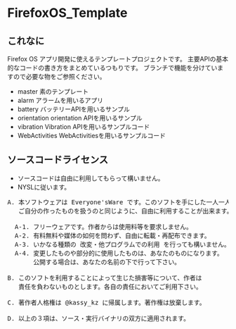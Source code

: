 FirefoxOS_Template
==================

## これなに

Firefox OS アプリ開発に使えるテンプレートプロジェクトです。
主要APIの基本的なコードの書き方をまとめているつもりです。
ブランチで機能を分けていますので必要な物をご参照ください。

* master 素のテンプレート
* alarm  アラームを用いるアプリ
* battery バッテリーAPIを用いるサンプル
* orientation orientation APIを用いるサンプル
* vibration Vibration APIを用いるサンプルコード
* WebActivities WebActivitiesを用いるサンプルコード


## ソースコードライセンス

* ソースコードは自由に利用してもらって構いません。
* NYSLに従います。

<pre>
A. 本ソフトウェアは Everyone'sWare です。このソフトを手にした一人一人が、
   ご自分の作ったものを扱うのと同じように、自由に利用することが出来ます。

  A-1. フリーウェアです。作者からは使用料等を要求しません。
  A-2. 有料無料や媒体の如何を問わず、自由に転載・再配布できます。
  A-3. いかなる種類の 改変・他プログラムでの利用 を行っても構いません。
  A-4. 変更したものや部分的に使用したものは、あなたのものになります。
       公開する場合は、あなたの名前の下で行って下さい。

B. このソフトを利用することによって生じた損害等について、作者は
   責任を負わないものとします。各自の責任においてご利用下さい。

C. 著作者人格権は @kassy_kz に帰属します。著作権は放棄します。

D. 以上の３項は、ソース・実行バイナリの双方に適用されます。
</pre>
